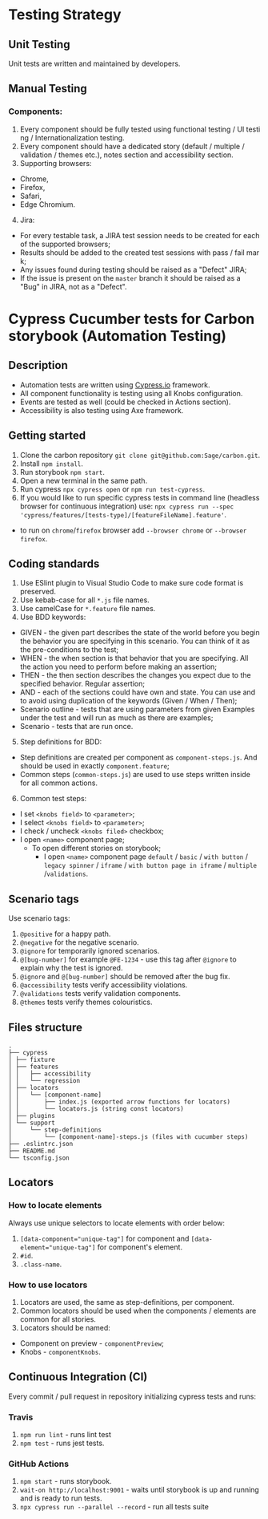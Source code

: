 # Testing Strategy

## Unit Testing
   Unit tests are written and maintained by developers.

## Manual Testing
### Components:
1. Every component should be fully tested using functional testing / UI testing / Internationalization testing.
2. Every component should have a dedicated story (default / multiple / validation / themes etc.),
   notes section and accessibility section.
3. Supporting browsers:
  * Chrome,
  * Firefox,
  * Safari,
  * Edge Chromium.
4. Jira:
  * For every testable task, a JIRA test session needs to be created for each of the supported browsers;
  * Results should be added to the created test sessions with pass / fail mark;
  * Any issues found during testing should be raised as a "Defect" JIRA;
  * If the issue is present on the `master` branch it should be raised as a "Bug" in JIRA, not as a "Defect".

# Cypress Cucumber tests for Carbon storybook (Automation Testing)

## Description
  * Automation tests are written using [Cypress.io](https://www.cypress.io/) framework.
  * All component functionality is testing using all Knobs configuration.
  * Events are tested as well (could be checked in Actions section).
  * Accessibility is also testing using Axe framework.

## Getting started
1. Clone the carbon repository `git clone git@github.com:Sage/carbon.git`.
3. Install `npm install`.
4. Run storybook `npm start`.
5. Open a new terminal in the same path.
6. Run cypress `npx cypress open` or `npm run test-cypress`.
7. If you would like to run specific cypress tests in command line (headless browser for continuous integration) use: `npx cypress run --spec 'cypress/features/[tests-type]/[featureFileName].feature'`.
  * to run on `chrome`/`firefox` browser add `--browser chrome` or `--browser firefox`. 

## Coding standards
1. Use ESlint plugin to Visual Studio Code to make sure code format is preserved.
2. Use kebab-case for all `*.js` file names.
3. Use camelCase for `*.feature` file names.
4. Use BDD keywords:
  * GIVEN - the given part describes the state of the world before you begin the behavior you are specifying in this scenario. You can think of it as the pre-conditions to the test;
  * WHEN - the when section is that behavior that you are specifying. All the action you need to perform before making an assertion;
  * THEN - the then section describes the changes you expect due to the specified behavior. Regular assertion;
  * AND - each of the sections could have own and state. You can use and to avoid using duplication of the keywords (Given / When / Then);
  * Scenario outline - tests that are using parameters from given Examples under the test and will run as much as there are examples;
  * Scenario - tests that are run once.
5. Step definitions for BDD:
  * Step definitions are created per component as `component-steps.js`. And should be used in exactly `component.feature`;
  * Common steps (`common-steps.js`) are used to use steps written inside for all common actions.
6. Common test steps:
  * I set `<knobs field>` to `<parameter>`;
  * I select `<knobs field>` to `<parameter>`;
  * I check / uncheck `<knobs filed>` checkbox;
  * I open `<name>` component page;
    * To open different stories on storybook;
      * I open `<name>` component page `default` / `basic` / `with button` / `legacy spinner` / `iframe` / `with button page in iframe` / `multiple` /`validations`.

## Scenario tags
Use scenario tags:
1. `@positive` for a happy path.
2. `@negative` for the negative scenario.
3. `@ignore` for temporarily ignored scenarios.
4. `@[bug-number]` for example `@FE-1234` - use this tag after `@ignore` to explain why the test is ignored.
5. `@ignore` and `@[bug-number]` should be removed after the bug fix.
6. `@accessibility` tests verify accessibility violations.
7. `@validations` tests verify validation components.
8. `@themes` tests verify themes colouristics.
## Files structure
```
.
├── cypress
│ ├── fixture
│ ├── features
│ │   ├── accessibility
│ │   └── regression
│ ├── locators
│ │   └── [component-name]
│ │       ├── index.js (exported arrow functions for locators)
│ │       └── locators.js (string const locators)
│ ├── plugins
│ └── support
│     └── step-definitions
│         └── [component-name]-steps.js (files with cucumber steps)
├── .eslintrc.json
├── README.md
└── tsconfig.json
```

## Locators
### How to locate elements
Always use unique selectors to locate elements with order below:
1. `[data-component="unique-tag"]` for component and `[data-element="unique-tag"]` for component's element.
2. `#id`.
3. `.class-name`.

### How to use locators
1. Locators are used, the same as step-definitions, per component.
2. Common locators should be used when the components / elements are common for all stories.
3. Locators should be named:
  * Component on preview - `componentPreview`;
  * Knobs - `componentKnobs`.

## Continuous Integration (CI)
Every commit / pull request in repository initializing cypress tests and runs:
### Travis
1. `npm run lint` - runs lint test
2. `npm test` - runs jest tests.
### GitHub Actions
1. `npm start` - runs storybook.
3. `wait-on http://localhost:9001` - waits until storybook is up and running and is ready to run tests.
4. `npx cypress run --parallel --record` - run all tests suite 
